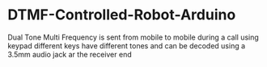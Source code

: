 # DTMF-Controlled-Robot-Arduino
Dual Tone Multi Frequency is sent from mobile to mobile during a call using keypad different keys have different tones and can be decoded using a 3.5mm audio jack ar the receiver end
